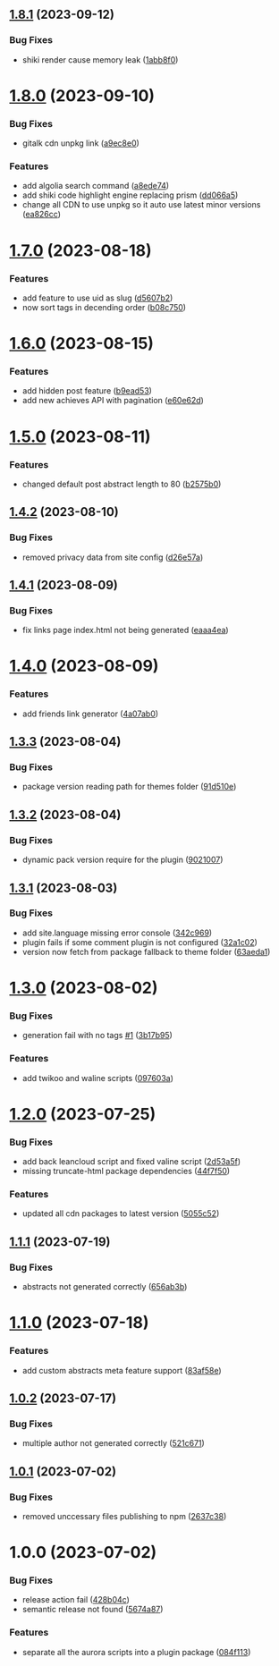 ## [1.8.1](https://github.com/auroral-ui/hexo-plugin-aurora/compare/v1.8.0...v1.8.1) (2023-09-12)


### Bug Fixes

* shiki render cause memory leak ([1abb8f0](https://github.com/auroral-ui/hexo-plugin-aurora/commit/1abb8f09f284fc41e873b4c4ce0fc833e384f59c))

# [1.8.0](https://github.com/auroral-ui/hexo-plugin-aurora/compare/v1.7.0...v1.8.0) (2023-09-10)


### Bug Fixes

* gitalk cdn unpkg link ([a9ec8e0](https://github.com/auroral-ui/hexo-plugin-aurora/commit/a9ec8e0b93253f71c3e08ab04b284978c9a96dcd))


### Features

* add algolia search command ([a8ede74](https://github.com/auroral-ui/hexo-plugin-aurora/commit/a8ede7462337893243581991be79bbb22cc44dbc))
* add shiki code highlight engine replacing prism ([dd066a5](https://github.com/auroral-ui/hexo-plugin-aurora/commit/dd066a5c4c8c62ec8e3929103e690561c95588b1))
* change all CDN to use unpkg so it auto use latest minor versions ([ea826cc](https://github.com/auroral-ui/hexo-plugin-aurora/commit/ea826cc12dbaf49adf43db153b0fe4da3fb7f269))

# [1.7.0](https://github.com/auroral-ui/hexo-plugin-aurora/compare/v1.6.0...v1.7.0) (2023-08-18)


### Features

* add feature to use uid as slug ([d5607b2](https://github.com/auroral-ui/hexo-plugin-aurora/commit/d5607b261dcb5561b4def28035da488555db82a6))
* now sort tags in decending order ([b08c750](https://github.com/auroral-ui/hexo-plugin-aurora/commit/b08c750dafff3df498c721731634eb2808d55fb2))

# [1.6.0](https://github.com/auroral-ui/hexo-plugin-aurora/compare/v1.5.0...v1.6.0) (2023-08-15)


### Features

* add hidden post feature ([b9ead53](https://github.com/auroral-ui/hexo-plugin-aurora/commit/b9ead535d1c12ce01171d062a990fb37f883c464))
* add new achieves API with pagination ([e60e62d](https://github.com/auroral-ui/hexo-plugin-aurora/commit/e60e62dcdfebf41c9f210e5a1702173506a882b9))

# [1.5.0](https://github.com/auroral-ui/hexo-plugin-aurora/compare/v1.4.2...v1.5.0) (2023-08-11)


### Features

* changed default post abstract length to 80 ([b2575b0](https://github.com/auroral-ui/hexo-plugin-aurora/commit/b2575b00d179a295bee24b4e9fb0b9fda106010a))

## [1.4.2](https://github.com/auroral-ui/hexo-plugin-aurora/compare/v1.4.1...v1.4.2) (2023-08-10)


### Bug Fixes

* removed privacy data from site config ([d26e57a](https://github.com/auroral-ui/hexo-plugin-aurora/commit/d26e57a4edf11d8b7666c94f42b9ae294b52a517))

## [1.4.1](https://github.com/auroral-ui/hexo-plugin-aurora/compare/v1.4.0...v1.4.1) (2023-08-09)


### Bug Fixes

* fix links page index.html not being generated ([eaaa4ea](https://github.com/auroral-ui/hexo-plugin-aurora/commit/eaaa4ea5d724092c8d07bfb868abeb01467bb7a1))

# [1.4.0](https://github.com/auroral-ui/hexo-plugin-aurora/compare/v1.3.3...v1.4.0) (2023-08-09)


### Features

* add friends link generator ([4a07ab0](https://github.com/auroral-ui/hexo-plugin-aurora/commit/4a07ab0b0ba001bd1d6b0cd2bf90bc44a080483f))

## [1.3.3](https://github.com/auroral-ui/hexo-plugin-aurora/compare/v1.3.2...v1.3.3) (2023-08-04)


### Bug Fixes

* package version reading path for themes folder ([91d510e](https://github.com/auroral-ui/hexo-plugin-aurora/commit/91d510ed9c6f29ca877a57eb59692360e9712575))

## [1.3.2](https://github.com/auroral-ui/hexo-plugin-aurora/compare/v1.3.1...v1.3.2) (2023-08-04)


### Bug Fixes

* dynamic pack version require for the plugin ([9021007](https://github.com/auroral-ui/hexo-plugin-aurora/commit/90210076cc14bc68c10845b903d632eea30f86ba))

## [1.3.1](https://github.com/auroral-ui/hexo-plugin-aurora/compare/v1.3.0...v1.3.1) (2023-08-03)


### Bug Fixes

* add site.language missing error console ([342c969](https://github.com/auroral-ui/hexo-plugin-aurora/commit/342c96971922b4e9804e2eee36ee7c294e1460c3))
* plugin fails if some comment plugin is not configured ([32a1c02](https://github.com/auroral-ui/hexo-plugin-aurora/commit/32a1c0231c60a6d05707869fc8c9560356079233))
* version now fetch from package fallback to theme folder ([63aeda1](https://github.com/auroral-ui/hexo-plugin-aurora/commit/63aeda182868c4746a5d1a26a965cca25ee56f58))

# [1.3.0](https://github.com/auroral-ui/hexo-plugin-aurora/compare/v1.2.0...v1.3.0) (2023-08-02)


### Bug Fixes

* generation fail with no tags [#1](https://github.com/auroral-ui/hexo-plugin-aurora/issues/1) ([3b17b95](https://github.com/auroral-ui/hexo-plugin-aurora/commit/3b17b9534ae40c1358e6d2f88a8fa3c895a5cc11))


### Features

* add twikoo and waline scripts ([097603a](https://github.com/auroral-ui/hexo-plugin-aurora/commit/097603ac16299cc8ebc0cc99b6b8c6ddada27c3b))

# [1.2.0](https://github.com/auroral-ui/hexo-plugin-aurora/compare/v1.1.1...v1.2.0) (2023-07-25)


### Bug Fixes

* add back leancloud script and fixed valine script ([2d53a5f](https://github.com/auroral-ui/hexo-plugin-aurora/commit/2d53a5fb4106db89e6b50f2c50535f9c3873b8ea))
* missing truncate-html package dependencies ([44f7f50](https://github.com/auroral-ui/hexo-plugin-aurora/commit/44f7f50872c1301133697dd483a4b83b3efe3df7))


### Features

* updated all cdn packages to latest version ([5055c52](https://github.com/auroral-ui/hexo-plugin-aurora/commit/5055c5251f79fbb33da9aa2ab5b2a6b0d72b2e1f))

## [1.1.1](https://github.com/auroral-ui/hexo-plugin-aurora/compare/v1.1.0...v1.1.1) (2023-07-19)


### Bug Fixes

* abstracts not generated correctly ([656ab3b](https://github.com/auroral-ui/hexo-plugin-aurora/commit/656ab3be21eff4141eef0e2a7acc90047a28a08d))

# [1.1.0](https://github.com/auroral-ui/hexo-plugin-aurora/compare/v1.0.2...v1.1.0) (2023-07-18)


### Features

* add custom abstracts meta feature support ([83af58e](https://github.com/auroral-ui/hexo-plugin-aurora/commit/83af58e6d7458538a824f37e13f1b35d4540b606))

## [1.0.2](https://github.com/auroral-ui/hexo-plugin-aurora/compare/v1.0.1...v1.0.2) (2023-07-17)


### Bug Fixes

* multiple author not generated correctly ([521c671](https://github.com/auroral-ui/hexo-plugin-aurora/commit/521c671cc89ff5e9f90170e76833fdc6b28bc58f))

## [1.0.1](https://github.com/auroral-ui/hexo-plugin-aurora/compare/v1.0.0...v1.0.1) (2023-07-02)


### Bug Fixes

* removed unccessary files publishing to npm ([2637c38](https://github.com/auroral-ui/hexo-plugin-aurora/commit/2637c3824e680ab20c5135833f2a2670f7d0b085))

# 1.0.0 (2023-07-02)


### Bug Fixes

* release action fail ([428b04c](https://github.com/auroral-ui/hexo-plugin-aurora/commit/428b04cc3401e23d1527d1e10c83071aa307d430))
* semantic release not found ([5674a87](https://github.com/auroral-ui/hexo-plugin-aurora/commit/5674a87f42c06fdd841438252ba1a8262bc357f2))


### Features

* separate all the aurora scripts into a plugin package ([084f113](https://github.com/auroral-ui/hexo-plugin-aurora/commit/084f1133987d33ac58df6a2c3aa57a8a9de1753d))
